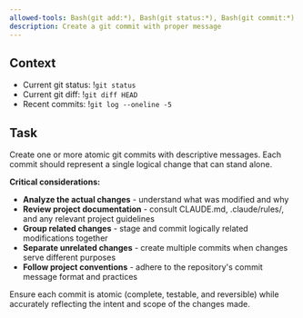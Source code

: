 ```yaml
---
allowed-tools: Bash(git add:*), Bash(git status:*), Bash(git commit:*)
description: Create a git commit with proper message
---
```

## Context

- Current git status: !`git status`
- Current git diff: !`git diff HEAD`
- Recent commits: !`git log --oneline -5`

## Task

Create one or more atomic git commits with descriptive messages. Each commit should represent a single logical change that can stand alone.

**Critical considerations:**
- **Analyze the actual changes** - understand what was modified and why
- **Review project documentation** - consult CLAUDE.md, .claude/rules/, and any relevant project guidelines
- **Group related changes** - stage and commit logically related modifications together
- **Separate unrelated changes** - create multiple commits when changes serve different purposes
- **Follow project conventions** - adhere to the repository's commit message format and practices

Ensure each commit is atomic (complete, testable, and reversible) while accurately reflecting the intent and scope of the changes made.

